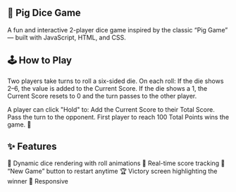 ## 🎲 Pig Dice Game
A fun and interactive 2-player dice game inspired by the classic “Pig Game” — built with JavaScript, HTML, and CSS.

## 🕹️ How to Play
Two players take turns to roll a six-sided die.
On each roll:
If the die shows 2–6, the value is added to the Current Score.
If the die shows a 1, the Current Score resets to 0 and the turn passes to the other player.

A player can click "Hold" to:
Add the Current Score to their Total Score.
Pass the turn to the opponent.
First player to reach 100 Total Points wins the game. 🎉

## ✨ Features
🎲 Dynamic dice rendering with roll animations
🎯 Real-time score tracking
🔄 “New Game” button to restart anytime
🏆 Victory screen highlighting the winner
📱 Responsive
